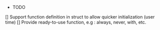 * TODO

[] Support function definition in struct to allow quicker initialization (user time)
[] Provide ready-to-use function, e.g : always, never, with, etc.
